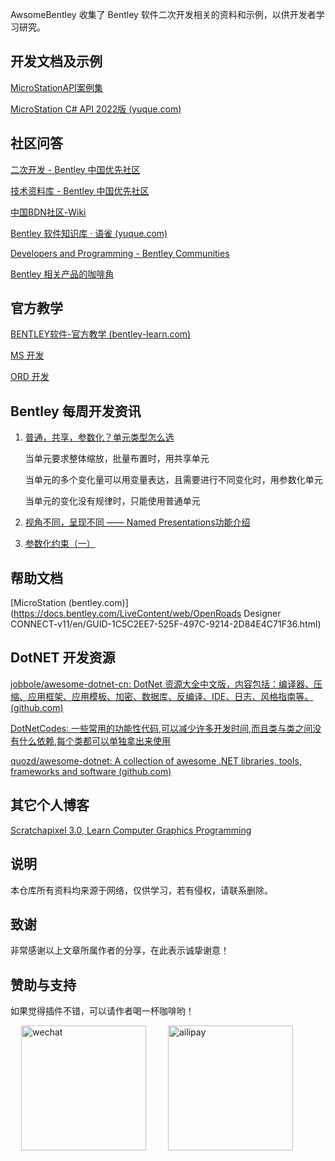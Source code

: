 AwsomeBentley 收集了 Bentley 软件二次开发相关的资料和示例，以供开发者学习研究。

## 开发文档及示例

[MicroStationAPI案例集](https://gitee.com/io9ioio9io/MicroStationAPI-Case-Set)

[MicroStation C# API 2022版 (yuque.com)](https://www.yuque.com/bentleysystems/msapi2022)

## 社区问答

[二次开发 - Bentley 中国优先社区](https://communities.bentley.com/communities/other_communities/chinafirst/f/microstation-projectwise)

[技术资料库 - Bentley 中国优先社区](https://communities.bentley.com/communities/other_communities/chinafirst/w/chinawiki/42797/page)

[中国BDN社区-Wiki](https://communities.bentley.com/communities/other_communities/bdn_other_communities/w/chinabdn-wiki)

[Bentley 软件知识库 · 语雀 (yuque.com)](https://www.yuque.com/bentleysystems)

[Developers and Programming - Bentley Communities](https://communities.bentley.com/products/programming/)

[Bentley 相关产品的咖啡角](https://communities.bentley.com/communities/other_communities/chinafirst/b/blog/posts/bentley-1786440826)

## 官方教学

[BENTLEY软件-官方教学 (bentley-learn.com)](https://bentley-learn.com/)

[MS 开发](https://bentley-learn.com/page/1943206)

[ORD 开发](https://bentley-learn.com/all/5557853)

## Bentley 每周开发资讯

1. [普通，共享，参数化？单元类型怎么选](https://mp.weixin.qq.com/s/eh5_-M3HRAtTKGjOOKUVOw)

   当单元要求整体缩放，批量布置时，用共享单元

   当单元的多个变化量可以用变量表达，且需要进行不同变化时，用参数化单元

   当单元的变化没有规律时，只能使用普通单元

2. [视角不同，呈现不同 —— Named Presentations功能介绍](https://mp.weixin.qq.com/s/1_wFAIEx-7u-xMdNEtjQZQ)

3. [参数化约束（一）](https://mp.weixin.qq.com/s/a-965kgZY7G6c5qwDpOLUQ)

## 帮助文档

[MicroStation (bentley.com)](https://docs.bentley.com/LiveContent/web/OpenRoads Designer CONNECT-v11/en/GUID-1C5C2EE7-525F-497C-9214-2D84E4C71F36.html)

## DotNET 开发资源

[jobbole/awesome-dotnet-cn: DotNet 资源大全中文版，内容包括：编译器、压缩、应用框架、应用模板、加密、数据库、反编译、IDE、日志、风格指南等。 (github.com)](https://github.com/jobbole/awesome-dotnet-cn)

[DotNetCodes: 一些常用的功能性代码,可以减少许多开发时间,而且类与类之间没有什么依赖,每个类都可以单独拿出来使用](https://gitee.com/kuiyu/dotnetcodes)

[quozd/awesome-dotnet: A collection of awesome .NET libraries, tools, frameworks and software (github.com)](https://github.com/quozd/awesome-dotnet)

## 其它个人博客

[Scratchapixel 3.0, Learn Computer Graphics Programming](https://www.scratchapixel.com/index.html)

## 说明

本仓库所有资料均来源于网络，仅供学习，若有侵权，请联系删除。

## 致谢

非常感谢以上文章所属作者的分享，在此表示诚挚谢意！

## 赞助与支持

如果觉得插件不错，可以请作者喝一杯咖啡哟！

<div style="display:flex;justify-content:space-around;">
<img height="200px" src="https://i.loli.net/2021/08/13/JOw9cxomhBAZFW8.png" alt="wechat">
<img height="200px" src="https://i.loli.net/2021/08/13/U2s7gKn1zRw3uP4.png" alt="ailipay">
<div />

